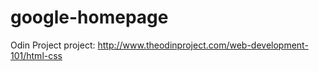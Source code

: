 # google-homepage

Odin Project project: http://www.theodinproject.com/web-development-101/html-css



